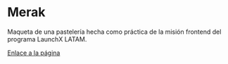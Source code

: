 # Merak
Maqueta de una pastelería hecha como práctica de la misión frontend del programa LaunchX LATAM.

[Enlace a la página](https://saidb-95.github.io/merak/)
